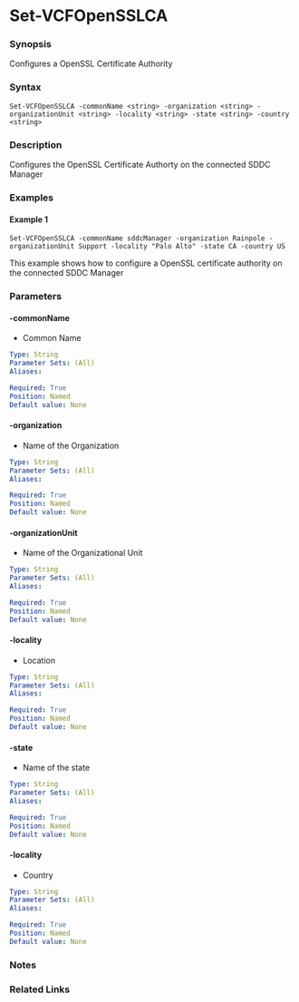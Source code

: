 # Set-VCFOpenSSLCA

### Synopsis
Configures a OpenSSL Certificate Authority

### Syntax
```
Set-VCFOpenSSLCA -commonName <string> -organization <string> -organizationUnit <string> -locality <string> -state <string> -country <string>
```

### Description
Configures the OpenSSL Certificate Authorty on the connected SDDC Manager

### Examples
#### Example 1
```
Set-VCFOpenSSLCA -commonName sddcManager -organization Rainpole -organizationUnit Support -locality "Palo Alto" -state CA -country US
```
This example shows how to configure a OpenSSL certificate authority on the connected SDDC Manager

### Parameters

#### -commonName
- Common Name

```yaml
Type: String
Parameter Sets: (All)
Aliases:

Required: True
Position: Named
Default value: None
```

#### -organization
- Name of the Organization

```yaml
Type: String
Parameter Sets: (All)
Aliases:

Required: True
Position: Named
Default value: None
```

#### -organizationUnit
- Name of the Organizational Unit

```yaml
Type: String
Parameter Sets: (All)
Aliases:

Required: True
Position: Named
Default value: None
```

#### -locality
- Location

```yaml
Type: String
Parameter Sets: (All)
Aliases:

Required: True
Position: Named
Default value: None
```

#### -state
- Name of the state

```yaml
Type: String
Parameter Sets: (All)
Aliases:

Required: True
Position: Named
Default value: None
```

#### -locality
- Country

```yaml
Type: String
Parameter Sets: (All)
Aliases:

Required: True
Position: Named
Default value: None
```

### Notes

### Related Links
